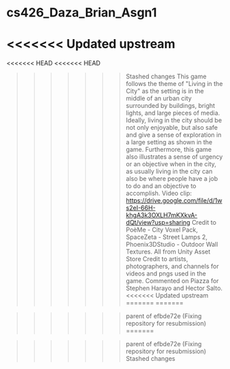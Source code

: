# cs426_Daza_Brian_Asgn1
<<<<<<< Updated upstream
=======
<<<<<<< HEAD
<<<<<<< HEAD
>>>>>>> Stashed changes
This game follows the theme of "Living in the City" as the setting is in the middle of an urban city surrounded by buildings, bright lights, and large pieces of media. Ideally, living in the city should be not only enjoyable, but also safe and give a sense of exploration in a large setting as shown in the game. Furthermore, this game also illustrates a sense of urgency or an objective when in the city, as usually living in the city can also be where people have a job to do and an objective to accomplish.
Video clip: https://drive.google.com/file/d/1ws2eI-66H-khgA3k3OXLH7mKXkvA-dQt/view?usp=sharing 
Credit to PoèMe - City Voxel Pack, SpaceZeta - Street Lamps 2, Phoenix3DStudio - Outdoor Wall Textures. All from Unity Asset Store
Credit to artists, photographers, and channels for videos and pngs used in the game. 
Commented on Piazza for Stephen Harayo and Hector Salto. 
<<<<<<< Updated upstream
=======
=======
 
>>>>>>> parent of efbde72e (Fixing repository for resubmission)
=======
 
>>>>>>> parent of efbde72e (Fixing repository for resubmission)
>>>>>>> Stashed changes
